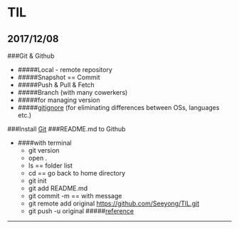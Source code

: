 TIL
===
2017/12/08
----------
###Git & Github
- #####Local - remote repository
- #####Snapshot == Commit
- #####Push & Pull & Fetch
- #####Branch (with many cowerkers)
- #####for managing version
- #####[gitignore](https://www.gitignore.io/) (for eliminating differences between OSs, languages etc.)

###Install [Git](https://git-scm.com/)
###README.md to Github
- ####with terminal
  - git version
  - open .
  - ls == folder list
  - cd == go back to home directory
  - git init
  - git add README.md
  - git commit -m == with message
  - git remote add original https://github.com/Seeyong/TIL.git
  - git push -u original
  #####[reference](https://www.lifewire.com/what-does-cd-do-terminal-window-2183856)
  
<hr/>

